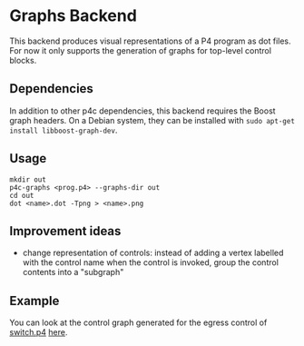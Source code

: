 # Graphs Backend

This backend produces visual representations of a P4 program as dot files. For
now it only supports the generation of graphs for top-level control blocks.

## Dependencies

In addition to other p4c dependencies, this backend requires the Boost graph
headers. On a Debian system, they can be installed with `sudo apt-get install
libboost-graph-dev`.

## Usage

```
mkdir out
p4c-graphs <prog.p4> --graphs-dir out
cd out
dot <name>.dot -Tpng > <name>.png
```

## Improvement ideas

  - change representation of controls: instead of adding a vertex labelled with
    the control name when the control is invoked, group the control contents
    into a "subgraph"


## Example

You can look at the control graph generated for the egress control of
[switch.p4](https://github.com/p4lang/switch/tree/f219b4f4e25c2db581f3b91c8da94a7c3ac701a7/p4src)
[here](http://bmv2.org/switch_egress.png).
